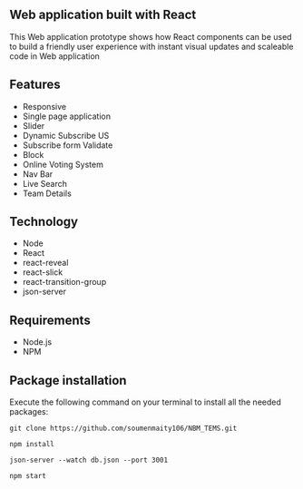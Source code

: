 ##  Web application built with React 

This  Web application prototype shows how React components  can be used to build a friendly user experience with instant visual updates and scaleable code in Web application

## Features
- Responsive
- Single page application
- Slider
- Dynamic Subscribe US
- Subscribe form Validate
- Block
- Online Voting System 
- Nav Bar
- Live Search
- Team Details
## Technology
- Node
- React
- react-reveal
- react-slick
- react-transition-group
- json-server

## Requirements
- Node.js
- NPM

## Package installation
Execute the following command on your terminal to install all the needed packages:
```
git clone https://github.com/soumenmaity106/NBM_TEMS.git

npm install

json-server --watch db.json --port 3001

npm start

```



